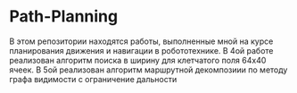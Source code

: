 # Path-Planning
В этом репозитории находятся работы, выполненные мной на курсе планирования движения и навигации в робототехнике.
В 4ой работе реализован алгоритм поиска в ширину для клетчатого поля 64х40 ячеек. В 5ой реализован алгоритм маршрутной декомпозиии по методу графа видимости с ограничение дальности
